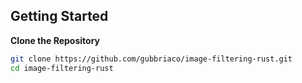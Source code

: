 ## Getting Started

**Clone the Repository**

   ```bash
   git clone https://github.com/gubbriaco/image-filtering-rust.git
   cd image-filtering-rust
   
